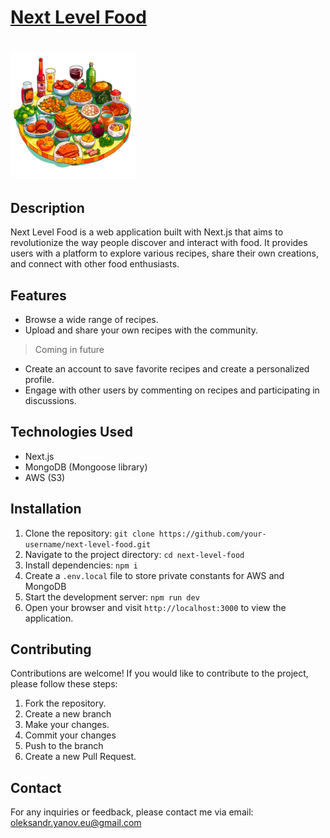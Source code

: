 <h1><a href="https://next-level-foodies-sigma.vercel.app/" target="_blank">Next Level Food</a><h1/>

<img src="assets/logo.png" alt="Next Level Food" width="200"/>

## Description

Next Level Food is a web application built with Next.js that aims to revolutionize the way people discover and interact with food. It provides users with a platform to explore various recipes, share their own creations, and connect with other food enthusiasts.

## Features

- Browse a wide range of recipes.
- Upload and share your own recipes with the community.

> Coming in future

 - Create an account to save favorite recipes and create a personalized profile.
-  Engage with other users by commenting on recipes and participating in discussions.

## Technologies Used

- Next.js
- MongoDB (Mongoose library)
- AWS (S3)

## Installation

1. Clone the repository:
	`git clone https://github.com/your-username/next-level-food.git`
2. Navigate to the project directory:
	`cd next-level-food`
3. Install dependencies:
	`npm i`
4. Create a `.env.local` file to store private constants for AWS and MongoDB
5. Start the development server:
	`npm run dev`
6. Open your browser and visit `http://localhost:3000` to view the application.

## Contributing

Contributions are welcome! If you would like to contribute to the project, please follow these steps:

1. Fork the repository.
2. Create a new branch
3. Make your changes.
4. Commit your changes
5. Push to the branch
6. Create a new Pull Request.

## Contact

For any inquiries or feedback, please contact me via email: oleksandr.yanov.eu@gmail.com
